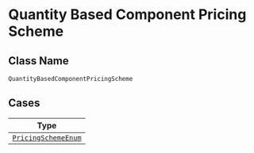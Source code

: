 
# Quantity Based Component Pricing Scheme

## Class Name

`QuantityBasedComponentPricingScheme`

## Cases

| Type |
|  --- |
| [`PricingSchemeEnum`](../../../doc/models/pricing-scheme-enum.md) |

